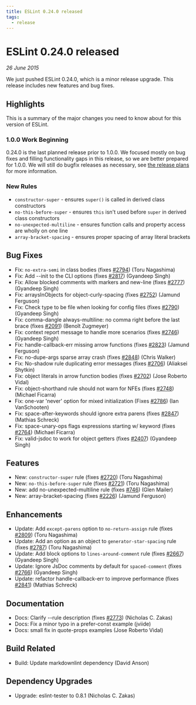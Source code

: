 ```yaml
---
title: ESLint 0.24.0 released
tags:
  - release
---
```

# ESLint 0.24.0 released

_26 June 2015_

We just pushed ESLint 0.24.0, which is a minor release upgrade. This release includes new features and bug fixes.

## Highlights

This is a summary of the major changes you need to know about for this version of ESLint.

### 1.0.0 Work Beginning

0.24.0 is the last planned release prior to 1.0.0. We focused mostly on bug fixes and filling functionality gaps in this release, so we are better prepared for 1.0.0. We will still do bugfix releases as necessary, see [the release plans](preparing-for-1.0.0) for more information.

### New Rules

* `constructor-super` - ensures `super()` is called in derived class constructors
* `no-this-before-super` - ensures `this` isn't used before `super` in derived class constructors
* `no-unexpected-multiline` - ensures function calls and property access are wholly on one line
* `array-bracket-spacing` - ensures proper spacing of array literal brackets

## Bug Fixes

* Fix: `no-extra-semi` in class bodies (fixes [#2794](https://github.com/eslint/eslint/issues/2794)) (Toru Nagashima)
* Fix: Add --init to the CLI options (fixes [#2817](https://github.com/eslint/eslint/issues/2817)) (Gyandeep Singh)
* Fix: Allow blocked comments with markers and new-line (fixes [#2777](https://github.com/eslint/eslint/issues/2777)) (Gyandeep Singh)
* Fix: arraysInObjects for object-curly-spacing (fixes [#2752](https://github.com/eslint/eslint/issues/2752)) (Jamund Ferguson)
* Fix: Check type to be file when looking for config files (fixes [#2790](https://github.com/eslint/eslint/issues/2790)) (Gyandeep Singh)
* Fix: comma-dangle always-multiline: no comma right before the last brace (fixes [#2091](https://github.com/eslint/eslint/issues/2091)) (Benoît Zugmeyer)
* Fix: context report message to handle more scenarios (fixes [#2746](https://github.com/eslint/eslint/issues/2746)) (Gyandeep Singh)
* Fix: handle-callback-err missing arrow functions (fixes [#2823](https://github.com/eslint/eslint/issues/2823)) (Jamund Ferguson)
* Fix: no-dupe-args sparse array crash (fixes [#2848](https://github.com/eslint/eslint/issues/2848)) (Chris Walker)
* Fix: No-shadow rule duplicating error messages (fixes [#2706](https://github.com/eslint/eslint/issues/2706)) (Aliaksei Shytkin)
* Fix: object literals in arrow function bodies (fixes [#2702](https://github.com/eslint/eslint/issues/2702)) (Jose Roberto Vidal)
* Fix: object-shorthand rule should not warn for NFEs (fixes [#2748](https://github.com/eslint/eslint/issues/2748)) (Michael Ficarra)
* Fix: one-var 'never' option for mixed initialization (Fixes [#2786](https://github.com/eslint/eslint/issues/2786)) (Ian VanSchooten)
* Fix: space-after-keywords should ignore extra parens (fixes [#2847](https://github.com/eslint/eslint/issues/2847)) (Mathias Schreck)
* Fix: space-unary-ops flags expressions starting w/ keyword (fixes [#2764](https://github.com/eslint/eslint/issues/2764)) (Michael Ficarra)
* Fix: valid-jsdoc to work for object getters (fixes [#2407](https://github.com/eslint/eslint/issues/2407)) (Gyandeep Singh)

## Features

* New: `constructor-super` rule (fixes [#2720](https://github.com/eslint/eslint/issues/2720)) (Toru Nagashima)
* New: `no-this-before-super` rule (fixes [#2721](https://github.com/eslint/eslint/issues/2721)) (Toru Nagashima)
* New: add no-unexpected-multiline rule (fixes [#746](https://github.com/eslint/eslint/issues/746)) (Glen Mailer)
* New: array-bracket-spacing (fixes [#2226](https://github.com/eslint/eslint/issues/2226)) (Jamund Ferguson)

## Enhancements

* Update: Add `except-parens` option to `no-return-assign` rule (fixes [#2809](https://github.com/eslint/eslint/issues/2809)) (Toru Nagashima)
* Update: Add an option as an object to `generator-star-spacing` rule (fixes [#2787](https://github.com/eslint/eslint/issues/2787)) (Toru Nagashima)
* Update: Add block options to `lines-around-comment` rule (fixes [#2667](https://github.com/eslint/eslint/issues/2667)) (Gyandeep Singh)
* Update: Ignore JsDoc comments by default for `spaced-comment` (fixes [#2766](https://github.com/eslint/eslint/issues/2766)) (Gyandeep Singh)
* Update: refactor handle-callback-err to improve performance (fixes [#2841](https://github.com/eslint/eslint/issues/2841)) (Mathias Schreck)

## Documentation

* Docs: Clarify --rule description (fixes [#2773](https://github.com/eslint/eslint/issues/2773)) (Nicholas C. Zakas)
* Docs: Fix a minor typo in a prefer-const example (jviide)
* Docs: small fix in quote-props examples (Jose Roberto Vidal)

## Build Related

* Build: Update markdownlint dependency (David Anson)

## Dependency Upgrades

* Upgrade: eslint-tester to 0.8.1 (Nicholas C. Zakas)
